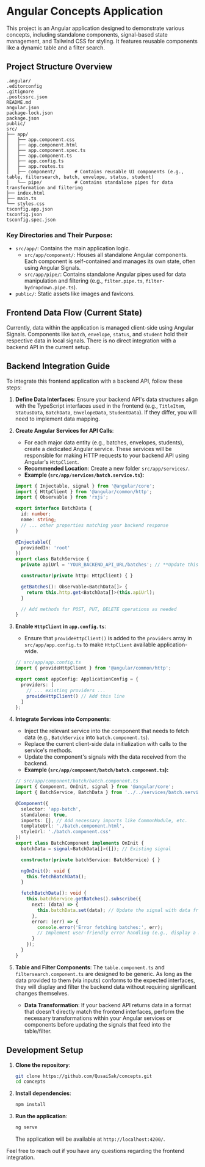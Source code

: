 # Angular Concepts Application

This project is an Angular application designed to demonstrate various concepts, including standalone components, signal-based state management, and Tailwind CSS for styling. It features reusable components like a dynamic table and a filter search.

## Project Structure Overview

```
.angular/
.editorconfig
.gitignore
.postcssrc.json
README.md
angular.json
package-lock.json
package.json
public/
src/
├── app/
│   ├── app.component.css
│   ├── app.component.html
│   ├── app.component.spec.ts
│   ├── app.component.ts
│   ├── app.config.ts
│   ├── app.routes.ts
│   ├── component/       # Contains reusable UI components (e.g., table, filtersearch, batch, envelope, status, student)
│   └── pipe/            # Contains standalone pipes for data transformation and filtering
├── index.html
├── main.ts
└── styles.css
tsconfig.app.json
tsconfig.json
tsconfig.spec.json
```

### Key Directories and Their Purpose:

*   `src/app/`: Contains the main application logic.
    *   `src/app/component/`: Houses all standalone Angular components. Each component is self-contained and manages its own state, often using Angular Signals.
    *   `src/app/pipe/`: Contains standalone Angular pipes used for data manipulation and filtering (e.g., `filter.pipe.ts`, `filter-bydropdown.pipe.ts`).
*   `public/`: Static assets like images and favicons.

## Frontend Data Flow (Current State)

Currently, data within the application is managed client-side using Angular Signals. Components like `batch`, `envelope`, `status`, and `student` hold their respective data in local signals. There is no direct integration with a backend API in the current setup.

## Backend Integration Guide

To integrate this frontend application with a backend API, follow these steps:

1.  **Define Data Interfaces**: Ensure your backend API's data structures align with the TypeScript interfaces used in the frontend (e.g., `TitleItem`, `StatusData`, `BatchData`, `EnvelopeData`, `StudentData`). If they differ, you will need to implement data mapping.

2.  **Create Angular Services for API Calls**:
    *   For each major data entity (e.g., batches, envelopes, students), create a dedicated Angular service. These services will be responsible for making HTTP requests to your backend API using Angular's `HttpClient`.
    *   **Recommended Location**: Create a new folder `src/app/services/`.
    *   **Example (`src/app/services/batch.service.ts`):**

    ```typescript
    import { Injectable, signal } from '@angular/core';
    import { HttpClient } from '@angular/common/http';
    import { Observable } from 'rxjs';

    export interface BatchData {
      id: number;
      name: string;
      // ... other properties matching your backend response
    }

    @Injectable({
      providedIn: 'root'
    })
    export class BatchService {
      private apiUrl = 'YOUR_BACKEND_API_URL/batches'; // **Update this with your actual backend endpoint**

      constructor(private http: HttpClient) { }

      getBatches(): Observable<BatchData[]> {
        return this.http.get<BatchData[]>(this.apiUrl);
      }

      // Add methods for POST, PUT, DELETE operations as needed
    }
    ```

3.  **Enable `HttpClient` in `app.config.ts`**:
    *   Ensure that `provideHttpClient()` is added to the `providers` array in `src/app/app.config.ts` to make `HttpClient` available application-wide.

    ```typescript
    // src/app/app.config.ts
    import { provideHttpClient } from '@angular/common/http';

    export const appConfig: ApplicationConfig = {
      providers: [
        // ... existing providers ...
        provideHttpClient() // Add this line
      ]
    };
    ```

4.  **Integrate Services into Components**:
    *   Inject the relevant service into the component that needs to fetch data (e.g., `BatchService` into `batch.component.ts`).
    *   Replace the current client-side data initialization with calls to the service's methods.
    *   Update the component's signals with the data received from the backend.
    *   **Example (`src/app/component/batch/batch.component.ts`):**

    ```typescript
    // src/app/component/batch/batch.component.ts
    import { Component, OnInit, signal } from '@angular/core';
    import { BatchService, BatchData } from '../../services/batch.service'; // Adjust path as needed

    @Component({
      selector: 'app-batch',
      standalone: true,
      imports: [], // Add necessary imports like CommonModule, etc.
      templateUrl: './batch.component.html',
      styleUrl: './batch.component.css'
    })
    export class BatchComponent implements OnInit {
      batchData = signal<BatchData[]>([]); // Existing signal

      constructor(private batchService: BatchService) { }

      ngOnInit(): void {
        this.fetchBatchData();
      }

      fetchBatchData(): void {
        this.batchService.getBatches().subscribe({
          next: (data) => {
            this.batchData.set(data); // Update the signal with data from backend
          },
          error: (err) => {
            console.error('Error fetching batches:', err);
            // Implement user-friendly error handling (e.g., display a message)
          }
        });
      }
    }
    ```

5.  **Table and Filter Components**: The `table.component.ts` and `filtersearch.component.ts` are designed to be generic. As long as the data provided to them (via inputs) conforms to the expected interfaces, they will display and filter the backend data without requiring significant changes themselves.

    *   **Data Transformation**: If your backend API returns data in a format that doesn't directly match the frontend interfaces, perform the necessary transformations within your Angular services or components before updating the signals that feed into the table/filter.

## Development Setup

1.  **Clone the repository**:
    ```bash
    git clone https://github.com/QusaiSak/concepts.git
    cd concepts
    ```
2.  **Install dependencies**:
    ```bash
    npm install
    ```
3.  **Run the application**:
    ```bash
    ng serve
    ```
    The application will be available at `http://localhost:4200/`.

Feel free to reach out if you have any questions regarding the frontend integration.
